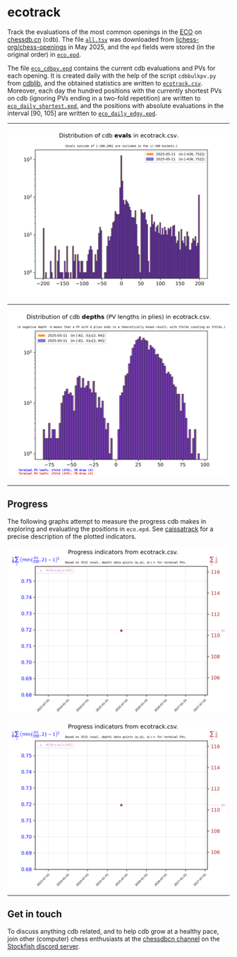 # ecotrack

Track the evaluations of the most common openings in the
[ECO](https://en.wikipedia.org/wiki/Encyclopaedia_of_Chess_Openings)
on [chessdb.cn](https://chessdb.cn/queryc_en/) (cdb). 
The file [`all.tsv`](all.tsv) was downloaded from 
[lichess-org/chess-openings](https://github.com/lichess-org/chess-openings)
in May 2025, and the `epd` fields were stored (in the original order)
in [`eco.epd`](eco.epd).

The file [`eco_cdbpv.epd`](eco_cdbpv.epd) 
contains the current cdb evaluations and PVs for each opening. It is created 
daily with the help of the script `cdbbulkpv.py` from 
[cdblib](https://github.com/robertnurnberg/cdblib), and the obtained statistics
are written to [`ecotrack.csv`](ecotrack.csv).
Moreover, each day the hundred positions with the currently shortest PVs on cdb
(ignoring PVs ending in a two-fold repetition)
are written to [`eco_daily_shortest.epd`](eco_daily_shortest.epd), and
the positions with absolute evaluations in the interval [90, 105]
are written to [`eco_daily_edgy.epd`](eco_daily_edgy.epd).

---

<p align="center"> <img src="ecotrack.png?raw=true"> </p>

---

<p align="center"> <img src="ecotrackpv.png?raw=true"> </p>

---

## Progress

The following graphs attempt to measure the progress cdb makes in exploring
and evaluating the positions in `eco.epd`. See
[caissatrack](https://github.com/robertnurnberg/caissatrack)
for a precise description of the plotted indicators.

<p align="center"> <img src="ecotracktime.png?raw=true"> </p>

<p align="center"> <img src="ecotracktime-100.png?raw=true"> </p>

---

## Get in touch

To discuss anything cdb related, and to help cdb grow at a healthy pace, join
other (computer) chess enthusiasts at the [chessdbcn channel](
https://discord.com/channels/435943710472011776/1101022188313772083) on the
[Stockfish discord server](https://discord.gg/ZzJwPv3).
